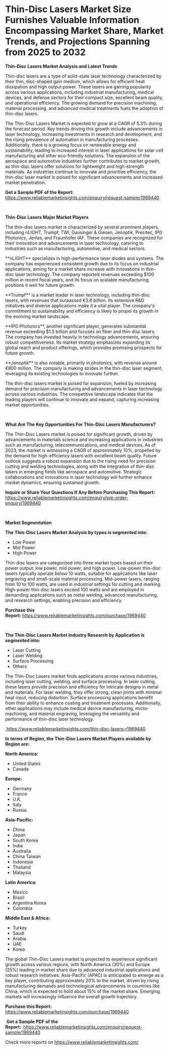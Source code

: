 <p><h1>Thin-Disc Lasers Market Size Furnishes Valuable Information Encompassing Market Share, Market Trends, and Projections Spanning from 2025 to 2032</h1></p><p><strong>Thin-Disc Lasers Market Analysis and Latest Trends</strong></p>
<p><p>Thin-disc lasers are a type of solid-state laser technology characterized by their thin, disc-shaped gain medium, which allows for efficient heat dissipation and high output power. These lasers are gaining popularity across various applications, including industrial manufacturing, medical devices, and defense sectors for their compact size, excellent beam quality, and operational efficiency. The growing demand for precision machining, material processing, and advanced medical treatments fuels the adoption of thin-disc lasers.</p><p>The Thin-Disc Lasers Market is expected to grow at a CAGR of 5.3% during the forecast period. Key trends driving this growth include advancements in laser technology, increasing investments in research and development, and the rising prevalence of automation in manufacturing processes. Additionally, there is a growing focus on renewable energy and sustainability, leading to increased interest in laser applications for solar cell manufacturing and other eco-friendly solutions. The expansion of the aerospace and automotive industries further contributes to market growth, as thin-disc lasers offer solutions for lightweight and high-strength materials. As industries continue to innovate and prioritize efficiency, the thin-disc laser market is poised for significant advancements and increased market penetration.</p></p>
<p><strong>Get a Sample PDF of the Report:&nbsp;</strong> <a href="https://www.reliablemarketinsights.com/enquiry/request-sample/1969440?utm_campaign=2013&utm_medium=2&utm_source=Github&utm_content=ia&utm_term=13022025&utm_id=thin-disc-lasers">https://www.reliablemarketinsights.com/enquiry/request-sample/1969440</a></p>
<p>&nbsp;</p>
<p><strong>Thin-Disc Lasers Major Market Players</strong></p>
<p><p>The thin-disc lasers market is characterized by several prominent players, including nLIGHT, Trumpf, TWI, Dausinger & Giesen, Jenoptik, Precitec, IPG Photonics, Jenlas, and Fraunhofer IAF. These companies are recognized for their innovation and advancements in laser technology, catering to industries such as manufacturing, automotive, and medical sectors.</p><p>**nLIGHT** specializes in high-performance laser diodes and systems. The company has experienced consistent growth due to its focus on industrial applications, aiming for a market share increase with innovations in thin-disc laser technology. The company reported revenues exceeding $100 million in recent fiscal years, and its focus on scalable manufacturing positions it well for future growth.</p><p>**Trumpf** is a market leader in laser technology, including thin-disc lasers, with revenues that surpassed €3.6 billion. Its extensive R&D initiatives and diverse applications make it a vital player. The company's commitment to sustainability and efficiency is likely to propel its growth in the evolving market landscape.</p><p>**IPG Photonics**, another significant player, generates substantial revenue exceeding $1.5 billion and focuses on fiber and thin-disc lasers. The company has invested heavily in technology advancements, ensuring robust competitiveness. Its market strategy emphasizes expanding its global reach and product offerings, which provides promising prospects for future growth.</p><p>**Jenoptik** is also notable, primarily in photonics, with revenue around €800 million. The company is making strides in the thin-disc laser segment, leveraging its existing technologies to innovate further.</p><p>The thin-disc lasers market is poised for expansion, fueled by increasing demand for precision manufacturing and advancements in laser technology across various industries. The competitive landscape indicates that the leading players will continue to innovate and expand, capturing increasing market opportunities.</p></p>
<p>&nbsp;</p>
<p><strong>What Are The Key Opportunities For Thin-Disc Lasers Manufacturers?</strong></p>
<p><p>The Thin-Disc Lasers market is poised for significant growth, driven by advancements in materials science and increasing applications in industries such as manufacturing, telecommunications, and medical devices. As of 2023, the market is witnessing a CAGR of approximately 10%, propelled by the demand for high-efficiency lasers with excellent beam quality. Future outlook suggests a robust expansion due to the rising need for precision cutting and welding technologies, along with the integration of thin-disc lasers in emerging fields like aerospace and automotive. Strategic collaborations and innovations in laser technology will further enhance market dynamics, ensuring sustained growth.</p></p>
<p><strong>Inquire or Share Your Questions If Any Before Purchasing This Report:</strong> <a href="https://www.reliablemarketinsights.com/enquiry/pre-order-enquiry/1969440?utm_campaign=2013&utm_medium=2&utm_source=Github&utm_content=ia&utm_term=13022025&utm_id=thin-disc-lasers">https://www.reliablemarketinsights.com/enquiry/pre-order-enquiry/1969440</a></p>
<p>&nbsp;</p>
<p><strong>Market Segmentation</strong></p>
<p><strong>The Thin-Disc Lasers Market Analysis by types is segmented into:</strong></p>
<p><ul><li>Low Power</li><li>Mid Power</li><li>High Power</li></ul></p>
<p><p>Thin-disc lasers are categorized into three market types based on their power output: low power, mid power, and high power. Low-power thin-disc lasers typically operate below 10 watts, suitable for applications like laser engraving and small-scale material processing. Mid-power lasers, ranging from 10 to 100 watts, are used in industrial settings for cutting and marking. High-power thin-disc lasers exceed 100 watts and are employed in demanding applications such as metal welding, advanced manufacturing, and research settings, enabling precision and efficiency.</p></p>
<p><strong>Purchase this Report:&nbsp;</strong><a href="https://www.reliablemarketinsights.com/purchase/1969440?utm_campaign=2013&utm_medium=2&utm_source=Github&utm_content=ia&utm_term=13022025&utm_id=thin-disc-lasers">https://www.reliablemarketinsights.com/purchase/1969440</a></p>
<p>&nbsp;</p>
<p><strong>The Thin-Disc Lasers Market Industry Research by Application is segmented into:</strong></p>
<p><ul><li>Laser Cutting</li><li>Laser Welding</li><li>Surface Processing</li><li>Others</li></ul></p>
<p><p>The Thin-Disc Lasers market finds applications across various industries, including laser cutting, welding, and surface processing. In laser cutting, these lasers provide precision and efficiency for intricate designs in metal and materials. For laser welding, they offer strong, clean joints with minimal heat input, reducing distortion. Surface processing applications benefit from their ability to enhance coating and treatment processes. Additionally, other applications may include medical device manufacturing, micro-machining, and material engraving, leveraging the versatility and performance of thin-disc laser technology.</p></p>
<p><a href="https://www.reliablemarketinsights.com/thin-disc-lasers-r1969440?utm_campaign=2013&utm_medium=2&utm_source=Github&utm_content=ia&utm_term=13022025&utm_id=thin-disc-lasers">&nbsp;https://www.reliablemarketinsights.com/thin-disc-lasers-r1969440</a></p>
<p><strong>In terms of Region, the Thin-Disc Lasers Market Players available by Region are:</strong></p>
<p>
    <p> <strong> North America: </strong>
        <ul>
            <li>United States</li>
            <li>Canada</li>
        </ul>
        </p> 
    <p> <strong> Europe: </strong>
        <ul>
            <li>Germany</li>
            <li>France</li>
            <li>U.K.</li>
            <li>Italy</li>
            <li>Russia</li>
        </ul>
        </p> 
    <p> <strong> Asia-Pacific: </strong>
        <ul>
            <li>China</li>
            <li>Japan</li>
            <li>South Korea</li>
            <li>India</li>
            <li>Australia</li>
            <li>China Taiwan</li>
            <li>Indonesia</li>
            <li>Thailand</li>
            <li>Malaysia</li>
        </ul>
        </p> 
    <p> <strong> Latin America: </strong>
        <ul>
            <li>Mexico</li>
            <li>Brazil</li>
            <li>Argentina Korea</li>
            <li>Colombia</li>
        </ul>
        </p> 
    <p> <strong> Middle East & Africa: </strong>
        <ul>
            <li>Turkey</li>
            <li>Saudi</li>
            <li>Arabia</li>
            <li>UAE</li>
            <li>Korea</li>
        </ul>
    </p>
    </p>
<p><p>The global Thin-Disc Lasers market is projected to experience significant growth across various regions, with North America (30%) and Europe (25%) leading in market share due to advanced industrial applications and robust research initiatives. Asia-Pacific (APAC) is anticipated to emerge as a key player, contributing approximately 20% to the market, driven by rising manufacturing demands and technological advancements in countries like China, which is expected to hold about 15% of the market share. Emerging markets will increasingly influence the overall growth trajectory.</p></p>
<p><strong>Purchase this Report: </strong><a href="https://www.reliablemarketinsights.com/purchase/1969440?utm_campaign=2013&utm_medium=2&utm_source=Github&utm_content=ia&utm_term=13022025&utm_id=thin-disc-lasers">https://www.reliablemarketinsights.com/purchase/1969440</a></p>
<p>&nbsp;<strong>Get a Sample PDF of the Report:&nbsp;&nbsp;</strong><a href="https://www.reliablemarketinsights.com/enquiry/request-sample/1969440?utm_campaign=2013&utm_medium=2&utm_source=Github&utm_content=ia&utm_term=13022025&utm_id=thin-disc-lasers">https://www.reliablemarketinsights.com/enquiry/request-sample/1969440</a></p>
<p><strong></strong></p>
<p>Check more reports on <a href="https://www.reliablemarketinsights.com/?utm_campaign=2013&utm_medium=2&utm_source=Github&utm_content=ia&utm_term=13022025&utm_id=thin-disc-lasers">https://www.reliablemarketinsights.com/</a></p>